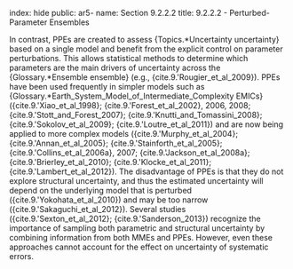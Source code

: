 index: hide
public: ar5-
name: Section 9.2.2.2
title: 9.2.2.2 - Perturbed-Parameter Ensembles

In contrast, PPEs are created to assess {Topics.*Uncertainty uncertainty} based on a single model and benefit from the explicit control on parameter perturbations. This allows statistical methods to determine which parameters are the main drivers of uncertainty across the {Glossary.*Ensemble ensemble} (e.g., {cite.9.'Rougier_et_al_2009}). PPEs have been used frequently in simpler models such as {Glossary.*Earth_System_Model_of_Intermediate_Complexity EMICs} ({cite.9.'Xiao_et_al_1998}; {cite.9.'Forest_et_al_2002}, 2006, 2008; {cite.9.'Stott_and_Forest_2007}; {cite.9.'Knutti_and_Tomassini_2008}; {cite.9.'Sokolov_et_al_2009}; {cite.9.'Loutre_et_al_2011}) and are now being applied to more complex models ({cite.9.'Murphy_et_al_2004}; {cite.9.'Annan_et_al_2005}; {cite.9.'Stainforth_et_al_2005}; {cite.9.'Collins_et_al_2006a}, 2007; {cite.9.'Jackson_et_al_2008a}; {cite.9.'Brierley_et_al_2010}; {cite.9.'Klocke_et_al_2011}; {cite.9.'Lambert_et_al_2012}). The disadvantage of PPEs is that they do not explore structural uncertainty, and thus the estimated uncertainty will depend on the underlying model that is perturbed ({cite.9.'Yokohata_et_al_2010}) and may be too narrow ({cite.9.'Sakaguchi_et_al_2012}). Several studies ({cite.9.'Sexton_et_al_2012}; {cite.9.'Sanderson_2013}) recognize the importance of sampling both parametric and structural uncertainty by combining information from both MMEs and PPEs. However, even these approaches cannot account for the effect on uncertainty of systematic errors.
